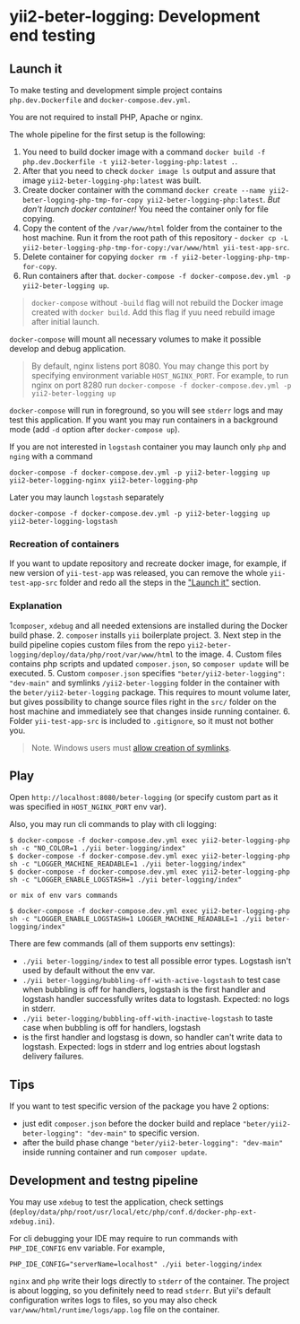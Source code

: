 # yii2-beter-logging: Development end testing

## Launch it

To make testing and development simple project contains `php.dev.Dockerfile` and `docker-compose.dev.yml`.

You are not required to install PHP, Apache or nginx.

The whole pipeline for the first setup is the following:
1. You need to build docker image with a command `docker build -f php.dev.Dockerfile -t yii2-beter-logging-php:latest .`.
2. After that you need to check `docker image ls` output and assure that image `yii2-beter-logging-php:latest` was built.
3. Create docker container with the command
`docker create --name yii2-beter-logging-php-tmp-for-copy yii2-beter-logging-php:latest`.
*But don't launch docker container!* You need the container only for file copying.
4. Copy the content of the `/var/www/html` folder from the container to the host machine. Run it from the root path
of this repository - `docker cp -L yii2-beter-logging-php-tmp-for-copy:/var/www/html yii-test-app-src`.
5. Delete container for copying `docker rm -f yii2-beter-logging-php-tmp-for-copy`.
6. Run containers after that. `docker-compose -f docker-compose.dev.yml -p yii2-beter-logging up`.

> `docker-compose` without `-build` flag will not rebuild the Docker image created with `docker build`. Add this flag
> if yuu need rebuild image after initial launch.

`docker-compose` will mount all necessary volumes to make it possible develop and debug application.

> By default, nginx listens port 8080. You may change this port by specifying environment variable `HOST_NGINX_PORT`.
> For example, to run nginx on port 8280 run `docker-compose -f docker-compose.dev.yml -p yii2-beter-logging up`

`docker-compose` will run in foreground, so you will see `stderr` logs and may test this application.
If you want you may run containers in a background mode (add `-d` option after `docker-compose up`).

If you are not interested in `logstash` container you may launch only `php` and `nging` with a command

```
docker-compose -f docker-compose.dev.yml -p yii2-beter-logging up yii2-beter-logging-nginx yii2-beter-logging-php
```

Later you may launch `logstash` separately

```
docker-compose -f docker-compose.dev.yml -p yii2-beter-logging up yii2-beter-logging-logstash
```

### Recreation of containers

If you want to update repository and recreate docker image, for example, if new version of `yii-test-app` was released,
you can remove the whole `yii-test-app-src` folder and redo all the steps in the ["Launch it"](#launch-it) section.

### Explanation

1`composer`, `xdebug` and all needed extensions are installed during the Docker build phase.
2. `composer` installs `yii` boilerplate project.
3. Next step in the build pipeline copies custom files from the repo
   `yii2-beter-logging/deploy/data/php/root/var/www/html` to the image.
4. Custom files contains php scripts and updated `composer.json`, so `composer update` will be executed.
5. Custom `composer.json` specifies `"beter/yii2-beter-logging": "dev-main"` and symlinks `/yii2-beter-logging` folder
   in the container with the `beter/yii2-beter-logging` package. This requires to mount volume later, but gives possibility
   to change source files right in the `src/` folder on the host machine and immediately see that changes inside running
   container.
6. Folder `yii-test-app-src` is included to `.gitignore`, so it must not bother you.

> Note. Windows users must
> [allow creation of symlinks](https://docs.microsoft.com/en-us/windows/security/threat-protection/security-policy-settings/create-symbolic-links).

## Play

Open `http://localhost:8080/beter-logging` (or specify custom part as it was specified in `HOST_NGINX_PORT` env var).

Also, you may run cli commands to play with cli logging:

```
$ docker-compose -f docker-compose.dev.yml exec yii2-beter-logging-php sh -c "NO_COLOR=1 ./yii beter-logging/index"
$ docker-compose -f docker-compose.dev.yml exec yii2-beter-logging-php sh -c "LOGGER_MACHINE_READABLE=1 ./yii beter-logging/index"
$ docker-compose -f docker-compose.dev.yml exec yii2-beter-logging-php sh -c "LOGGER_ENABLE_LOGSTASH=1 ./yii beter-logging/index"

or mix of env vars commands

$ docker-compose -f docker-compose.dev.yml exec yii2-beter-logging-php sh -c "LOGGER_ENABLE_LOGSTASH=1 LOGGER_MACHINE_READABLE=1 ./yii beter-logging/index"
```

There are few commands (all of them supports env settings):

* `./yii beter-logging/index` to test all possible error types. Logstash isn't used by default without the env var.
* `./yii beter-logging/bubbling-off-with-active-logstash` to test case when bubbling is off for handlers, logstash
is the first handler and logstash handler successfully writes data to logstash. Expected: no logs in stderr.
* `./yii beter-logging/bubbling-off-with-inactive-logstash` to taste case when bubbling is off for handlers, logstash
* is the first handler and logstasg is down, so handler can't write data to logstash. Expected: logs in stderr and
log entries about logstash delivery failures.

## Tips

If you want to test specific version of the package you have 2 options:
* just edit `composer.json` before the docker build and replace `"beter/yii2-beter-logging": "dev-main"` to specific version.
* after the build phase change `"beter/yii2-beter-logging": "dev-main"` inside running container and run `composer update`.

## Development and testng pipeline

You may use `xdebug` to test the application,
check settings (`deploy/data/php/root/usr/local/etc/php/conf.d/docker-php-ext-xdebug.ini`).

For cli debugging your IDE may require to run commands with `PHP_IDE_CONFIG` env variable. For example,

```
PHP_IDE_CONFIG="serverName=localhost" ./yii beter-logging/index
```

`nginx` and `php` write their logs directly to `stderr` of the container. The project is about logging, so you definitely
need to read `stderr`. But yii's default configuration writes logs to files, so you may also check
`var/www/html/runtime/logs/app.log` file on the container.
